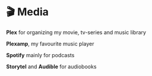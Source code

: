 # 🎬 Media

**Plex** for organizing my movie, tv-series and music library

**Plexamp**, my favourite music player

**Spotify** mainly for podcasts

**Storytel** and **Audible** for audiobooks
